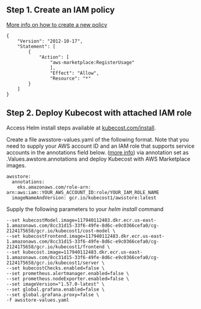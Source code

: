 ## Step 1. Create an IAM policy

[More info on how to create a new policy](https://docs.aws.amazon.com/IAM/latest/UserGuide/tutorial_managed-policies.html#step1-create-policy)

```
{
    "Version": "2012-10-17",
    "Statement": [
        {
            "Action": [
                "aws-marketplace:RegisterUsage"
                ],
                "Effect": "Allow",
                "Resource": "*"
        }
    ]
}
```

## Step 2. Deploy Kubecost with attached IAM role

Access Helm install steps available at [kubecost.com/install](kubecost.com/install). 

Create a file awsstore-values.yaml of the following format. Note that you need to supply your AWS account ID and an IAM role that supports service accounts in the annotations field below.  ([more info](https://docs.aws.amazon.com/eks/latest/userguide/iam-roles-for-service-accounts.html)) via annotation set as .Values.awstore.annotations and deploy Kubecost with AWS Marketplace images. 

```
awsstore:
  annotations:
    eks.amazonaws.com/role-arn: arn:aws:iam::YOUR_AWS_ACCOUNT_ID:role/YOUR_IAM_ROLE_NAME
  imageNameAndVersion: gcr.io/kubecost1/awsstore:latest
```

Supply the following parameters to your _helm install_ command 

```
--set kubecostModel.image=117940112483.dkr.ecr.us-east-1.amazonaws.com/8cc31d15-33f6-49fe-8d6c-e9c0366cefa0/cg-2124175658/gcr.io/kubecost1/cost-model \
--set kubecostFrontend.image=117940112483.dkr.ecr.us-east-1.amazonaws.com/8cc31d15-33f6-49fe-8d6c-e9c0366cefa0/cg-2124175658/gcr.io/kubecost1/frontend \
--set kubecost.image=117940112483.dkr.ecr.us-east-1.amazonaws.com/8cc31d15-33f6-49fe-8d6c-e9c0366cefa0/cg-2124175658/gcr.io/kubecost1/server \
--set kubecostChecks.enabled=false \
--set prometheus.alertmanager.enabled=false \
--set prometheus.nodeExporter.enabled=false \
--set imageVersion="1.57.0-latest" \
--set global.grafana.enabled=false \
--set global.grafana.proxy=false \
-f awsstore-values.yaml
```
